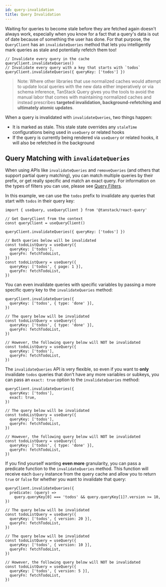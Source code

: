 ```yaml
---
id: query-invalidation
title: Query Invalidation
---
```


Waiting for queries to become stale before they are fetched again doesn't always work, especially when you know for a fact that a query's data is out of date because of something the user has done. For that purpose, the `QueryClient` has an `invalidateQueries` method that lets you intelligently mark queries as stale and potentially refetch them too!

[//]: # 'Example'

```tsx
// Invalidate every query in the cache
queryClient.invalidateQueries()
// Invalidate every query with a key that starts with `todos`
queryClient.invalidateQueries({ queryKey: ['todos'] })
```

[//]: # 'Example'

> Note: Where other libraries that use normalized caches would attempt to update local queries with the new data either imperatively or via schema inference, TanStack Query gives you the tools to avoid the manual labor that comes with maintaining normalized caches and instead prescribes **targeted invalidation, background-refetching and ultimately atomic updates**.

When a query is invalidated with `invalidateQueries`, two things happen:

- It is marked as stale. This stale state overrides any `staleTime` configurations being used in `useQuery` or related hooks
- If the query is currently being rendered via `useQuery` or related hooks, it will also be refetched in the background

## Query Matching with `invalidateQueries`

When using APIs like `invalidateQueries` and `removeQueries` (and others that support partial query matching), you can match multiple queries by their prefix, or get really specific and match an exact query. For information on the types of filters you can use, please see [Query Filters](./filters#query-filters).

In this example, we can use the `todos` prefix to invalidate any queries that start with `todos` in their query key:

[//]: # 'Example2'

```tsx
import { useQuery, useQueryClient } from '@tanstack/react-query'

// Get QueryClient from the context
const queryClient = useQueryClient()

queryClient.invalidateQueries({ queryKey: ['todos'] })

// Both queries below will be invalidated
const todoListQuery = useQuery({
  queryKey: ['todos'],
  queryFn: fetchTodoList,
})
const todoListQuery = useQuery({
  queryKey: ['todos', { page: 1 }],
  queryFn: fetchTodoList,
})
```

[//]: # 'Example2'

You can even invalidate queries with specific variables by passing a more specific query key to the `invalidateQueries` method:

[//]: # 'Example3'

```tsx
queryClient.invalidateQueries({
  queryKey: ['todos', { type: 'done' }],
})

// The query below will be invalidated
const todoListQuery = useQuery({
  queryKey: ['todos', { type: 'done' }],
  queryFn: fetchTodoList,
})

// However, the following query below will NOT be invalidated
const todoListQuery = useQuery({
  queryKey: ['todos'],
  queryFn: fetchTodoList,
})
```

[//]: # 'Example3'

The `invalidateQueries` API is very flexible, so even if you want to **only** invalidate `todos` queries that don't have any more variables or subkeys, you can pass an `exact: true` option to the `invalidateQueries` method:

[//]: # 'Example4'

```tsx
queryClient.invalidateQueries({
  queryKey: ['todos'],
  exact: true,
})

// The query below will be invalidated
const todoListQuery = useQuery({
  queryKey: ['todos'],
  queryFn: fetchTodoList,
})

// However, the following query below will NOT be invalidated
const todoListQuery = useQuery({
  queryKey: ['todos', { type: 'done' }],
  queryFn: fetchTodoList,
})
```

[//]: # 'Example4'

If you find yourself wanting **even more** granularity, you can pass a predicate function to the `invalidateQueries` method. This function will receive each `Query` instance from the query cache and allow you to return `true` or `false` for whether you want to invalidate that query:

[//]: # 'Example5'

```tsx
queryClient.invalidateQueries({
  predicate: (query) =>
    query.queryKey[0] === 'todos' && query.queryKey[1]?.version >= 10,
})

// The query below will be invalidated
const todoListQuery = useQuery({
  queryKey: ['todos', { version: 20 }],
  queryFn: fetchTodoList,
})

// The query below will be invalidated
const todoListQuery = useQuery({
  queryKey: ['todos', { version: 10 }],
  queryFn: fetchTodoList,
})

// However, the following query below will NOT be invalidated
const todoListQuery = useQuery({
  queryKey: ['todos', { version: 5 }],
  queryFn: fetchTodoList,
})
```

[//]: # 'Example5'
